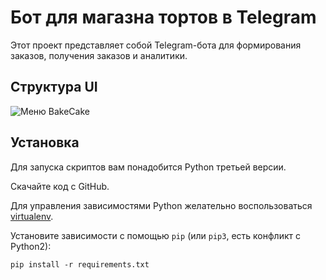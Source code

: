 # Бот для магазна тортов в Telegram

Этот проект представляет собой Telegram-бота для формирования заказов, получения заказов и аналитики.

## Структура UI
![Меню BakeCake](https://user-images.githubusercontent.com/60840361/203813063-84a05c9b-98c3-4a0f-b4b4-094744462236.jpeg)

## Установка

Для запуска скриптов вам понадобится Python третьей версии.

Скачайте код с GitHub.

Для управления зависимостями Python желательно воспользоваться [virtualenv](https://pypi.org/project/virtualenv/).

Установите зависимости с помощью `pip` (или `pip3`, есть конфликт с Python2):
```
pip install -r requirements.txt
```
